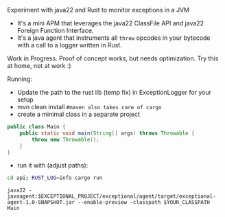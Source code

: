 Experiment with java22 and Rust to monitor exceptions in a JVM

* It's a mini APM that leverages the java22 ClassFile API and java22 Foreign Function Interface.
* It's a java agent that instruments all `throw` opcodes in your bytecode with a call to a logger written in Rust.

Work in Progress. Proof of concept works, but needs optimization. Try this at home, not at work :)

Running:
* Update the path to the rust lib (temp fix) in ExceptionLogger for your setup
* mvn clean install `#maven also takes care of cargo`
* create a minimal class in a separate project
```java
public class Main {
    public static void main(String[] args) throws Throwable {
        throw new Throwable();
    }
}
```
* run it with (adjust paths): 
``` bash
cd api; RUST_LOG=info cargo run
```

```
java22 -javaagent:$EXCEPTIONAL_PROJECT/exceptional/agent/target/exceptional-agent-1.0-SNAPSHOT.jar --enable-preview -classpath $YOUR_CLASSPATH Main
```
